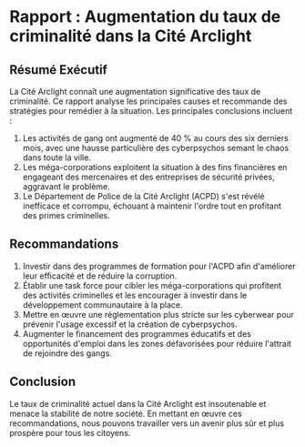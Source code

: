 # Rapport : Augmentation du taux de criminalité dans la Cité Arclight

## Résumé Exécutif

La Cité Arclight connaît une augmentation significative des taux de criminalité. Ce rapport analyse les principales causes et recommande des stratégies pour remédier à la situation. Les principales conclusions incluent :

1. Les activités de gang ont augmenté de 40 % au cours des six derniers mois, avec une hausse particulière des cyberpsychos semant le chaos dans toute la ville.
2. Les méga-corporations exploitent la situation à des fins financières en engageant des mercenaires et des entreprises de sécurité privées, aggravant le problème.
3. Le Département de Police de la Cité Arclight (ACPD) s'est révélé inefficace et corrompu, échouant à maintenir l'ordre tout en profitant des primes criminelles.

## Recommandations

1. Investir dans des programmes de formation pour l'ACPD afin d'améliorer leur efficacité et de réduire la corruption.
2. Établir une task force pour cibler les méga-corporations qui profitent des activités criminelles et les encourager à investir dans le développement communautaire à la place.
3. Mettre en œuvre une réglementation plus stricte sur les cyberwear pour prévenir l'usage excessif et la création de cyberpsychos.
4. Augmenter le financement des programmes éducatifs et des opportunités d'emploi dans les zones défavorisées pour réduire l'attrait de rejoindre des gangs.

## Conclusion

Le taux de criminalité actuel dans la Cité Arclight est insoutenable et menace la stabilité de notre société. En mettant en œuvre ces recommandations, nous pouvons travailler vers un avenir plus sûr et plus prospère pour tous les citoyens.
